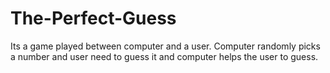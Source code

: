 # The-Perfect-Guess
Its a game played between computer and a user.
Computer randomly picks a number and user need to guess it and computer helps the user to guess.
